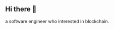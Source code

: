 ## Hi there 👋
a software engineer who interested in blockchain.
<!--START_SECTION:github_stats-->
<!--END_SECTION:github_stats-->